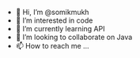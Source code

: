- 👋 Hi, I’m @somikmukh
- 👀 I’m interested in code
- 🌱 I’m currently learning API
- 💞️ I’m looking to collaborate on Java
- 📫 How to reach me ...

<!---
somikmukh/somikmukh is a ✨ special ✨ repository because its `README.md` (this file) appears on your GitHub profile.
You can click the Preview link to take a look at your changes.
--->

